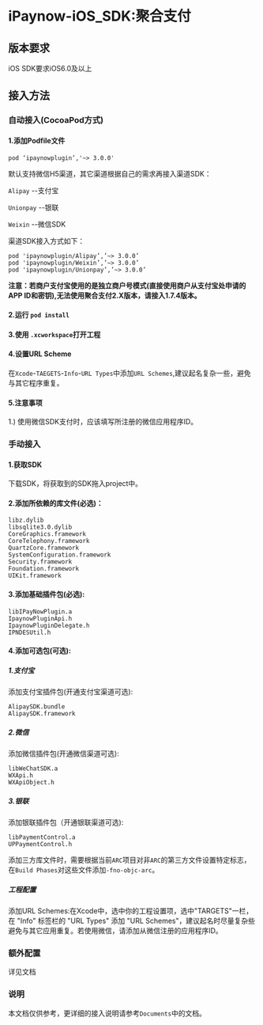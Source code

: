 # iPaynow-iOS\_SDK:聚合支付
## 版本要求
iOS SDK要求iOS6.0及以上
## 接入方法
### 自动接入(CocoaPod方式)
#### 1.添加Podfile文件
```
pod ‘ipaynowplugin’,'~> 3.0.0'
```
默认支持微信H5渠道，其它渠道根据自己的需求再接入渠道SDK：

`Alipay`           --支付宝

`Unionpay`         --银联

`Weixin`           --微信SDK

渠道SDK接入方式如下：

```
pod 'ipaynowplugin/Alipay’,’~> 3.0.0’
pod 'ipaynowplugin/Weixin’,’~> 3.0.0’
pod 'ipaynowplugin/Unionpay’,’~> 3.0.0’
```

**注意：若商户支付宝使用的是独立商户号模式(直接使用商户从支付宝处申请的APP
ID和密钥),无法使用聚合支付2.X版本，请接入1.7.4版本。**

#### 2.运行 `pod install`
#### 3.使用 `.xcworkspace`打开工程
#### 4.设置URL Scheme
在`Xcode`-`TAEGETS`-`Info`-`URL Types`中添加`URL Schemes`,建议起名复杂一些，避免与其它程序重复。
#### 5.注意事项
1.) 使用微信SDK支付时，应该填写所注册的微信应用程序ID。



### 手动接入
#### 1.获取SDK 
下载SDK，将获取到的SDK拖入project中。
#### 2.添加所依赖的库文件(必选)：
```
libz.dylib
libsqlite3.0.dylib
CoreGraphics.framework
CoreTelephony.framework
QuartzCore.framework
SystemConfiguration.framework
Security.framework
Foundation.framework
UIKit.framework
```
#### 3.添加基础插件包(必选):
```
libIPayNowPlugin.a
IpaynowPluginApi.h
IpaynowPluginDelegate.h
IPNDESUtil.h

```
#### 4.添加可选包(可选):
##### 1.支付宝

添加支付宝插件包(开通支付宝渠道可选):

```
AlipaySDK.bundle
AlipaySDK.framework
```
##### 2.微信

添加微信插件包(开通微信渠道可选):

```
libWeChatSDK.a
WXApi.h
WXApiObject.h
```
##### 3.银联

添加银联插件包（开通银联渠道可选):

```
libPaymentControl.a
UPPaymentControl.h
```


添加三方库文件时，需要根据当前`ARC`项目对非`ARC`的第三方文件设置特定标志，在`Build Phases`对这些文件添加`-fno-objc-arc`。


##### 工程配置
添加URL Schemes:在Xcode中，选中你的工程设置项，选中"TARGETS"一栏，在 "Info" 标签栏的 "URL Types" 添加 "URL Schemes"，建议起名时尽量复杂些避免与其它应用重复。若使用微信，请添加从微信注册的应用程序ID。

### 额外配置
详见文档

### 说明
本文档仅供参考，更详细的接入说明请参考`Documents`中的文档。




























